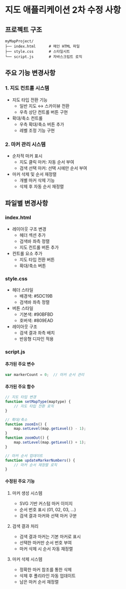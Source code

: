 # 지도 애플리케이션 2차 수정 사항

## 프로젝트 구조
```
myMapProject/
├── index.html      # 메인 HTML 파일
├── style.css       # 스타일시트
└── script.js       # 자바스크립트 로직
```

## 주요 기능 변경사항

### 1. 지도 컨트롤 시스템
- 지도 타입 전환 기능
  - 일반 지도 ↔ 스카이뷰 전환
  - 우측 상단 컨트롤 버튼 구현
- 확대/축소 컨트롤
  - 우측 확대/축소 버튼 추가
  - 레벨 조정 기능 구현

### 2. 마커 관리 시스템
- 순차적 마커 표시
  - 지도 클릭 마커: 자동 순서 부여
  - 검색 선택 마커: 선택 시에만 순서 부여
- 마커 삭제 및 순서 재정렬
  - 개별 마커 삭제 기능
  - 삭제 후 자동 순서 재정렬

## 파일별 변경사항

### index.html
- 레이아웃 구조 변경
  - 헤더 섹션 추가
  - 검색바 좌측 정렬
  - 지도 컨트롤 버튼 추가
- 컨트롤 요소 추가
  - 지도 타입 전환 버튼
  - 확대/축소 버튼

### style.css
- 헤더 스타일
  - 배경색: #5DC19B
  - 검색바 좌측 정렬
- 버튼 스타일
  - 기본색: #90BFBD
  - 호버색: #809EAD
- 레이아웃 구조
  - 검색 결과 좌측 배치
  - 반응형 디자인 적용

### script.js
#### 추가된 주요 변수
```javascript
var markerCount = 0;  // 마커 순서 관리
```

#### 추가된 주요 함수
```javascript
// 지도 타입 변경
function setMapType(maptype) {
    // 지도 타입 전환 로직
}

// 확대/축소
function zoomIn() {
    map.setLevel(map.getLevel() - 1);
}
function zoomOut() {
    map.setLevel(map.getLevel() + 1);
}

// 마커 순서 업데이트
function updateMarkerNumbers() {
    // 마커 순서 재정렬 로직
}
```

#### 수정된 주요 기능
1. 마커 생성 시스템
   - SVG 기반 커스텀 마커 이미지
   - 순서 번호 표시 (01, 02, 03, ...)
   - 검색 결과 마커와 선택 마커 구분

2. 검색 결과 처리
   - 검색 결과 마커는 기본 마커로 표시
   - 선택한 마커만 순서 번호 부여
   - 마커 삭제 시 순서 자동 재정렬

3. 마커 삭제 시스템
   - 정확한 마커 참조를 통한 삭제
   - 삭제 후 폴리라인 자동 업데이트
   - 남은 마커 순서 재정렬
 